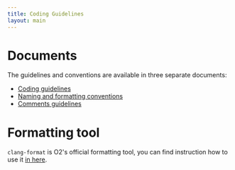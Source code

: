 ```yaml
---
title: Coding Guidelines
layout: main
---
```


Documents
=========

The guidelines and conventions are available in three separate documents:
* [Coding guidelines](https://rawgit.com/AliceO2Group/CodingGuidelines/master/coding_guidelines.html)
* [Naming and formatting conventions](https://rawgit.com/AliceO2Group/CodingGuidelines/master/naming_formatting.html)
* [Comments guidelines](https://rawgit.com/AliceO2Group/CodingGuidelines/master/comments_guidelines.html)

Formatting tool
===============

`clang-format` is O2's official formatting tool, you can find instruction how to use it [in here](https://github.com/AliceO2Group/CodingGuidelines#formatting-tool).
